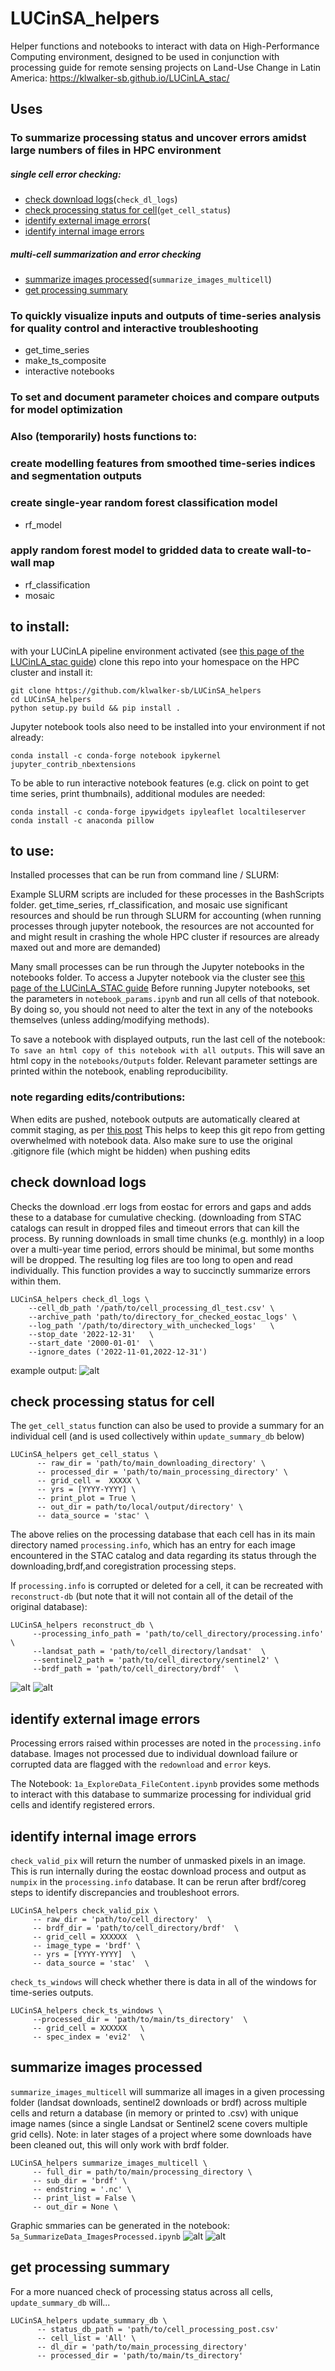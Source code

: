 # LUCinSA_helpers
Helper functions and notebooks to interact with data on High-Performance Computing environment, designed to be used in conjunction with processing guide for remote sensing projects on Land-Use Change in Latin America: https://klwalker-sb.github.io/LUCinLA_stac/ 

## Uses

### To summarize processing status and uncover errors amidst large numbers of files in HPC environment
#####      single cell error checking:
* [check download logs](#check-download-logs)(`check_dl_logs`)
* [check processing status for cell](#check-processing-status-for-cell)(`get_cell_status`)
* [identify external image errors](#identify-external-image-errors)(
* [identify internal image errors](#identify-internal-image-errors)

#####      multi-cell summarization and error checking
* [summarize images processed](#summarize-images-processed)(`summarize_images_multicell`)
* [get processing summary](#get-processing-summary)

### To quickly visualize inputs and outputs of time-series analysis for quality control and interactive troubleshooting
* get_time_series 
* make_ts_composite
* interactive notebooks

### To set and document parameter choices and compare outputs for model optimization

### Also (temporarily) hosts functions to:
###        create modelling features from smoothed time-series indices and segmentation outputs 
###        create single-year random forest classification model
* rf_model 
###        apply random forest model to gridded data to create wall-to-wall map
* rf_classification 
* mosaic

## to install:
with your LUCinLA pipeline environment activated (see [this page of the LUCinLA_stac guide](https://klwalker-sb.github.io/LUCinLA_sta/Pipeline.html))
clone this repo into your homespace on the HPC cluster and install it: 
```
git clone https://github.com/klwalker-sb/LUCinSA_helpers
cd LUCinSA_helpers
python setup.py build && pip install .
```
Jupyter notebook tools also need to be installed into your environment if not already:
```
conda install -c conda-forge notebook ipykernel jupyter_contrib_nbextensions
```
To be able to run interactive notebook features (e.g. click on point to get time series, print thumbnails), additional modules are needed:
```
conda install -c conda-forge ipywidgets ipyleaflet localtileserver
conda install -c anaconda pillow
```

## to use:
Installed processes that can be run from command line / SLURM:
                        
Example SLURM scripts are included for these processes in the BashScripts folder.
get_time_series, rf_classification, and mosaic use significant resources and should be run through SLURM for accounting (when running 
processes through jupyter notebook, the resources are not accounted for and might result in crashing the whole HPC cluster if resources are
already maxed out and more are demanded)

Many small processes can be run through the Jupyter notebooks in the notebooks folder.
To access a Jupyter notebook via the cluster see [this page of the LUCinLA_STAC guide](https://klwalker-sb.github.io/LUCinLA_stac/)
Before running Jupyter notebooks, set the parameters in `notebook_params.ipynb` and run all cells of that notebook.
By doing so, you should not need to alter the text in any of the notebooks themselves (unless adding/modifying methods).

To save a notebook with displayed outputs, run the last cell of the notebook:
`To save an html copy of this notebook with all outputs`. This will save an html copy in the `notebooks/Outputs` folder. 
Relevant parameter settings are printed within the notebook, enabling reproducibility.

### note regarding edits/contributions:
When edits are pushed, notebook outputs are automatically cleared at commit staging, as per
[this post](https://medium.com/somosfit/version-control-on-jupyter-notebooks-6b67a0cf12a3)
This helps to keep this git repo from getting overwhelmed with notebook data.
Also make sure to use the original .gitignore file (which might be hidden) when pushing edits

## check download logs
Checks the download .err logs from eostac for errors and gaps and adds these to a database for cumulative checking. (downloading from STAC catalogs can result in dropped files and timeout errors that can kill the process. By running downloads in small time chunks (e.g. monthly) in a loop over a multi-year time period, errors should be minimal, but some months will be dropped. The resulting log files are too long to open and read individually. This function provides a way to succinctly summarize errors within them.
```
LUCinSA_helpers check_dl_logs \
    --cell_db_path '/path/to/cell_processing_dl_test.csv' \
    --archive_path 'path/to/directory_for_checked_eostac_logs' \
    --log_path '/path/to/directory_with_unchecked_logs'   \
    --stop_date '2022-12-31'   \
    --start_date '2000-01-01'  \
    --ignore_dates ('2022-11-01,2022-12-31')  
```
example output:
![alt](/images/dl_log_check.png)

## check processing status for cell

The `get_cell_status` function can also be used to provide a summary for an individual cell (and is used collectively within `update_summary_db` below)
```
LUCinSA_helpers get_cell_status \
      -- raw_dir = 'path/to/main_downloading_directory' \
      -- processed_dir = 'path/to/main_processing_directory' \
      -- grid_cell =  XXXXX \
      -- yrs = [YYYY-YYYY] \
      -- print_plot = True \
      -- out_dir = path/to/local/output/directory' \
      -- data_source = 'stac' \
```
The above relies on the processing database that each cell has in its main directory named `processing.info`, which has an entry for each image encountered in the STAC catalog and data regarding its status through the downloading,brdf,and coregistration processing steps.

If `processing.info` is corrupted or deleted for a cell, it can be recreated with `reconstruct-db` (but note that it will not contain all of the detail of the original database):
```
LUCinSA_helpers reconstruct_db \
     --processing_info_path = 'path/to/cell_directory/processing.info' \
     --landsat_path = 'path/to/cell_directory/landsat'  \
     --sentinel2_path = 'path/to/cell_directory/sentinel2' \
     --brdf_path = 'path/to/cell_directory/brdf'  \
```
![alt](/images/images_processed_for_cell_by_sensor.png)
![alt](/images/images_processed_for_cell_by_stat.png)

## identify external image errors
Processing errors raised within processes are noted in the `processing.info` database.
Images not processed due to individual download failure or corrupted data are flagged with the `redownload` and `error` keys.

The Notebook: `1a_ExploreData_FileContent.ipynb` provides some methods to interact with this database to summarize processing for individual grid cells and identify registered errors.

## identify internal image errors
`check_valid_pix` will return the number of unmasked pixels in an image. This is run internally during the eostac download process and output as `numpix` in the `processing.info` database. It can be rerun after brdf/coreg steps to identify discrepancies and troubleshoot errors.
```
LUCinSA_helpers check_valid_pix \
     -- raw_dir = 'path/to/cell_directory'  \
     -- brdf_dir = 'path/to/cell_directory/brdf'  \
     -- grid_cell = XXXXXX  \
     -- image_type = 'brdf' \
     -- yrs = [YYYY-YYYY]  \
     -- data_source = 'stac'  \
```
`check_ts_windows` will check whether there is data in all of the windows for time-series outputs.
```
LUCinSA_helpers check_ts_windows \
     --processed_dir = 'path/to/main/ts_directory'  \
     -- grid_cell = XXXXXX   \
     -- spec_index = 'evi2'  \
```
## summarize images processed
`summarize_images_multicell` will summarize all images in a given processing folder (landsat downloads, sentinel2 downloads or brdf) across multiple cells and return a database (in memory or printed to .csv) with unique image names (since a single Landsat or Sentinel2 scene covers multiple grid cells). 
Note: in later stages of a project where some downloads have been cleaned out, this will only work with brdf folder.
```
LUCinSA_helpers summarize_images_multicell \
     -- full_dir = path/to/main/processing_directory \
     -- sub_dir = 'brdf' \
     -- endstring = '.nc' \
     -- print_list = False \
     -- out_dir = None \
```
Graphic smmaries can be generated in the notebook: `5a_SummarizeData_ImagesProcessed.ipynb`
![alt](/images/processing_summary.jpg)
![alt](/images/processing_summary_qual.jpg)

## get processing summary
For a more nuanced check of processing status across all cells, `update_summary_db` will...
```
LUCinSA_helpers update_summary_db \
      -- status_db_path = 'path/to/cell_processing_post.csv' 
      -- cell_list = 'All' \ 
      -- dl_dir = 'path/to/main_processing_directory' 
      -- processed_dir = 'path/to/main/ts_directory'
```